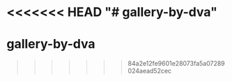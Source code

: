 <<<<<<< HEAD
"# gallery-by-dva" 
=======
# gallery-by-dva
>>>>>>> 84a2e12fe9601e28073fa5a07289024aead52cec
